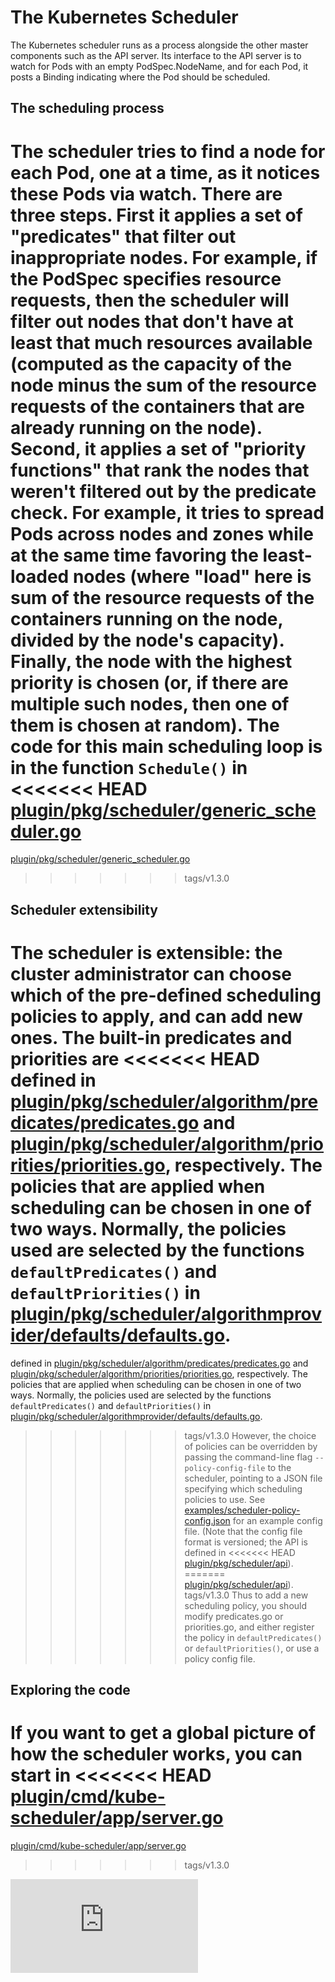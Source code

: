 <!-- BEGIN MUNGE: UNVERSIONED_WARNING -->


<!-- END MUNGE: UNVERSIONED_WARNING -->

# The Kubernetes Scheduler

The Kubernetes scheduler runs as a process alongside the other master
components such as the API server. Its interface to the API server is to watch
for Pods with an empty PodSpec.NodeName, and for each Pod, it posts a Binding
indicating where the Pod should be scheduled.

## The scheduling process

The scheduler tries to find a node for each Pod, one at a time, as it notices
these Pods via watch. There are three steps. First it applies a set of "predicates" that filter out
inappropriate nodes. For example, if the PodSpec specifies resource requests, then the scheduler
will filter out nodes that don't have at least that much resources available (computed
as the capacity of the node minus the sum of the resource requests of the containers that
are already running on the node). Second, it applies a set of "priority functions"
that rank the nodes that weren't filtered out by the predicate check. For example,
it tries to spread Pods across nodes and zones while at the same time favoring the least-loaded
nodes (where "load" here is sum of the resource requests of the containers running on the node,
divided by the node's capacity).
Finally, the node with the highest priority is chosen
(or, if there are multiple such nodes, then one of them is chosen at random). The code
for this main scheduling loop is in the function `Schedule()` in
<<<<<<< HEAD
[plugin/pkg/scheduler/generic_scheduler.go](http://releases.k8s.io/release-1.2/plugin/pkg/scheduler/generic_scheduler.go)
=======
[plugin/pkg/scheduler/generic_scheduler.go](http://releases.k8s.io/release-1.3/plugin/pkg/scheduler/generic_scheduler.go)
>>>>>>> tags/v1.3.0

## Scheduler extensibility

The scheduler is extensible: the cluster administrator can choose which of the pre-defined
scheduling policies to apply, and can add new ones. The built-in predicates and priorities are
<<<<<<< HEAD
defined in [plugin/pkg/scheduler/algorithm/predicates/predicates.go](http://releases.k8s.io/release-1.2/plugin/pkg/scheduler/algorithm/predicates/predicates.go) and
[plugin/pkg/scheduler/algorithm/priorities/priorities.go](http://releases.k8s.io/release-1.2/plugin/pkg/scheduler/algorithm/priorities/priorities.go), respectively.
The policies that are applied when scheduling can be chosen in one of two ways. Normally,
the policies used are selected by the functions `defaultPredicates()` and `defaultPriorities()` in
[plugin/pkg/scheduler/algorithmprovider/defaults/defaults.go](http://releases.k8s.io/release-1.2/plugin/pkg/scheduler/algorithmprovider/defaults/defaults.go).
=======
defined in [plugin/pkg/scheduler/algorithm/predicates/predicates.go](http://releases.k8s.io/release-1.3/plugin/pkg/scheduler/algorithm/predicates/predicates.go) and
[plugin/pkg/scheduler/algorithm/priorities/priorities.go](http://releases.k8s.io/release-1.3/plugin/pkg/scheduler/algorithm/priorities/priorities.go), respectively.
The policies that are applied when scheduling can be chosen in one of two ways. Normally,
the policies used are selected by the functions `defaultPredicates()` and `defaultPriorities()` in
[plugin/pkg/scheduler/algorithmprovider/defaults/defaults.go](http://releases.k8s.io/release-1.3/plugin/pkg/scheduler/algorithmprovider/defaults/defaults.go).
>>>>>>> tags/v1.3.0
However, the choice of policies
can be overridden by passing the command-line flag `--policy-config-file` to the scheduler, pointing to a JSON
file specifying which scheduling policies to use. See
[examples/scheduler-policy-config.json](../../examples/scheduler-policy-config.json) for an example
config file. (Note that the config file format is versioned; the API is defined in
<<<<<<< HEAD
[plugin/pkg/scheduler/api](http://releases.k8s.io/release-1.2/plugin/pkg/scheduler/api/)).
=======
[plugin/pkg/scheduler/api](http://releases.k8s.io/release-1.3/plugin/pkg/scheduler/api/)).
>>>>>>> tags/v1.3.0
Thus to add a new scheduling policy, you should modify predicates.go or priorities.go,
and either register the policy in `defaultPredicates()` or `defaultPriorities()`, or use a policy config file.

## Exploring the code

If you want to get a global picture of how the scheduler works, you can start in
<<<<<<< HEAD
[plugin/cmd/kube-scheduler/app/server.go](http://releases.k8s.io/release-1.2/plugin/cmd/kube-scheduler/app/server.go)
=======
[plugin/cmd/kube-scheduler/app/server.go](http://releases.k8s.io/release-1.3/plugin/cmd/kube-scheduler/app/server.go)
>>>>>>> tags/v1.3.0




<!-- BEGIN MUNGE: IS_VERSIONED -->
<!-- TAG IS_VERSIONED -->
<!-- END MUNGE: IS_VERSIONED -->


<!-- BEGIN MUNGE: GENERATED_ANALYTICS -->
[![Analytics](https://kubernetes-site.appspot.com/UA-36037335-10/GitHub/docs/devel/scheduler.md?pixel)]()
<!-- END MUNGE: GENERATED_ANALYTICS -->
